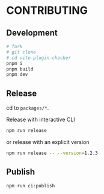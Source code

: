 # CONTRIBUTING

## Development

```bash
# fork
# git clone
# cd vite-plugin-checker
pnpm i
pnpm build
pnpm dev
```

## Release

cd to `packages/*`.

Release with interactive CLI

```bash
npm run release
```

or release with an explicit version

```bash
npm run release -- --version=1.2.3
```

## Publish

```bash
npm run ci:publish
```
